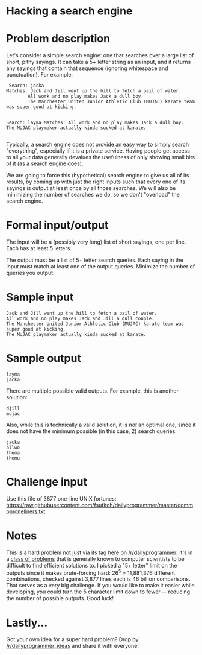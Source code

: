 # Hacking a search engine
<div class="md"><h1>Problem description</h1>
<p>Let's consider a simple search engine: one that searches over a large list of short, pithy sayings. It can take a 5+ letter string as an input, and it returns any sayings that contain that sequence (ignoring whitespace and punctuation). For example:</p>
<pre><code> Search: jacka
Matches: Jack and Jill went up the hill to fetch a pail of water.
        All work and no play makes Jack a dull boy.
        The Manchester United Junior Athletic Club (MUJAC) karate team was super good at kicking.

 Search: layma
Matches: All work and no play makes Jack a dull boy.
        The MUJAC playmaker actually kinda sucked at karate.
</code></pre>
<p>Typically, a search engine does not provide an easy way to simply search "everything", especially if it is a private service. Having people get access to all your data generally devalues the usefulness of only showing small bits of it (as a search engine does). </p>
<p>We are going to force this (hypothetical) search engine to give us all of its results, by coming up with just the right inputs such that every one of its sayings is output at least once by all those searches. We will also be minimizing the number of searches we do, so we don't "overload" the search engine.</p>
<h1>Formal input/output</h1>
<p>The input will be a (possibly very long) list of short sayings, one per line. Each has at least 5 letters.</p>
<p>The output must be a list of 5+ letter search queries. Each saying in the input must match at least one of the output queries. Minimize the number of queries you output.</p>
<h1>Sample input</h1>
<pre><code>Jack and Jill went up the hill to fetch a pail of water.
All work and no play makes Jack and Jill a dull couple.
The Manchester United Junior Athletic Club (MUJAC) karate team was super good at kicking.
The MUJAC playmaker actually kinda sucked at karate.
</code></pre>
<h1>Sample output</h1>
<pre><code>layma
jacka
</code></pre>
<p>There are multiple possible valid outputs. For example, this is another solution:</p>
<pre><code>djill
mujac
</code></pre>
<p>Also, while this is technically a valid solution, it is <em>not</em> an optimal one, since it does not have the minimum possible (in this case, 2) search queries:</p>
<pre><code>jacka
allwo
thema
themu
</code></pre>
<h1>Challenge input</h1>
<p>Use this file of 3877 one-line UNIX fortunes: <a href="https://raw.githubusercontent.com/fsufitch/dailyprogrammer/master/common/oneliners.txt">https://raw.githubusercontent.com/fsufitch/dailyprogrammer/master/common/oneliners.txt</a></p>
<h1>Notes</h1>
<p>This is a hard problem not just via its tag here on <a href="/r/dailyprogrammer">/r/dailyprogrammer</a>; it's in a <a href="https://en.wikipedia.org/wiki/NP-completeness#NP-complete_problems">class of problems</a> that is generally known to computer scientists to be difficult to find efficient solutions to. I picked a "5+ letter" limit on the outputs since it makes brute-forcing hard: 26<sup>5</sup> = 11,881,376 different combinations, checked against 3,877 lines each is 46 billion comparisons. That serves as a very big challenge. If you would like to make it easier while developing, you could turn the 5 character limit down to fewer -- reducing the number of possible outputs. Good luck!</p>
<h1>Lastly...</h1>
<p>Got your own idea for a super hard problem? Drop by <a href="/r/dailyprogrammer_ideas">/r/dailyprogrammer_ideas</a> and share it with everyone!</p>
</div>
